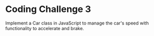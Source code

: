 # Coding Challenge 3
 
Implement a Car class in JavaScript to manage the car's speed with functionality to accelerate and brake.